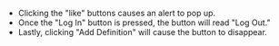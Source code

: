 * Clicking the "like" buttons causes an alert to pop up. 
* Once the "Log In" button is pressed, the button will read "Log Out." 
* Lastly, clicking "Add Definition" will cause the button to disappear.
